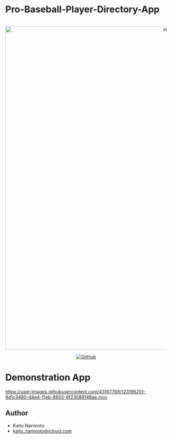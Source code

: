 # Pro-Baseball-Player-Directory-App

<p align="center">
    <br>
    <img width="1011" alt="Home" src="https://user-images.githubusercontent.com/43167769/123196281-9907f680-d4e4-11eb-8de8-2e56d4ed8394.png">
    <br>
<p>
<p align="center">
    <a href="https://github.com/SeongHaedu/Pro-Baseball-Player-Directory-App/blob/main/LICENSE">
        <img alt="GitHub" src="https://img.shields.io/github/license/huggingface/transformers.svg?color=blue">
    </a>
</p>

# Demonstration App

https://user-images.githubusercontent.com/43167769/123196251-8d1c3480-d4e4-11eb-8602-6f23089148ae.mov



## Author
 
* Kaito Narimoto
* kaito_narimoto@icloud.com
